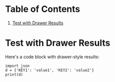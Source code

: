 
# Table of Contents

1.  [Test with Drawer Results](#Test-with-Drawer-Results)





# Test with Drawer Results

Here's a code block with drawer-style results:

```ipython
import json
d = {'KEY1': 'value1', 'KEY2': 'value2'}
print(d)
```

